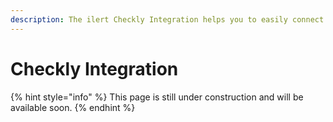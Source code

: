 ```yaml
---
description: The ilert Checkly Integration helps you to easily connect ilert with Checkly.
---
```


# Checkly Integration

{% hint style="info" %}
This page is still under construction and will be available soon.
{% endhint %}

